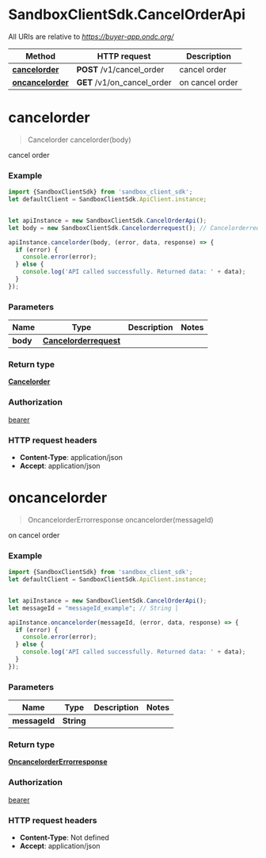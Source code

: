 # SandboxClientSdk.CancelOrderApi

All URIs are relative to *https://buyer-app.ondc.org/*

Method | HTTP request | Description
------------- | ------------- | -------------
[**cancelorder**](CancelOrderApi.md#cancelorder) | **POST** /v1/cancel_order | cancel order
[**oncancelorder**](CancelOrderApi.md#oncancelorder) | **GET** /v1/on_cancel_order | on cancel order

<a name="cancelorder"></a>
# **cancelorder**
> Cancelorder cancelorder(body)

cancel order

### Example
```javascript
import {SandboxClientSdk} from 'sandbox_client_sdk';
let defaultClient = SandboxClientSdk.ApiClient.instance;


let apiInstance = new SandboxClientSdk.CancelOrderApi();
let body = new SandboxClientSdk.Cancelorderrequest(); // Cancelorderrequest | 

apiInstance.cancelorder(body, (error, data, response) => {
  if (error) {
    console.error(error);
  } else {
    console.log('API called successfully. Returned data: ' + data);
  }
});
```

### Parameters

Name | Type | Description  | Notes
------------- | ------------- | ------------- | -------------
 **body** | [**Cancelorderrequest**](Cancelorderrequest.md)|  | 

### Return type

[**Cancelorder**](Cancelorder.md)

### Authorization

[bearer](../README.md#bearer)

### HTTP request headers

 - **Content-Type**: application/json
 - **Accept**: application/json

<a name="oncancelorder"></a>
# **oncancelorder**
> OncancelorderErrorresponse oncancelorder(messageId)

on cancel order

### Example
```javascript
import {SandboxClientSdk} from 'sandbox_client_sdk';
let defaultClient = SandboxClientSdk.ApiClient.instance;


let apiInstance = new SandboxClientSdk.CancelOrderApi();
let messageId = "messageId_example"; // String | 

apiInstance.oncancelorder(messageId, (error, data, response) => {
  if (error) {
    console.error(error);
  } else {
    console.log('API called successfully. Returned data: ' + data);
  }
});
```

### Parameters

Name | Type | Description  | Notes
------------- | ------------- | ------------- | -------------
 **messageId** | **String**|  | 

### Return type

[**OncancelorderErrorresponse**](OncancelorderErrorresponse.md)

### Authorization

[bearer](../README.md#bearer)

### HTTP request headers

 - **Content-Type**: Not defined
 - **Accept**: application/json

